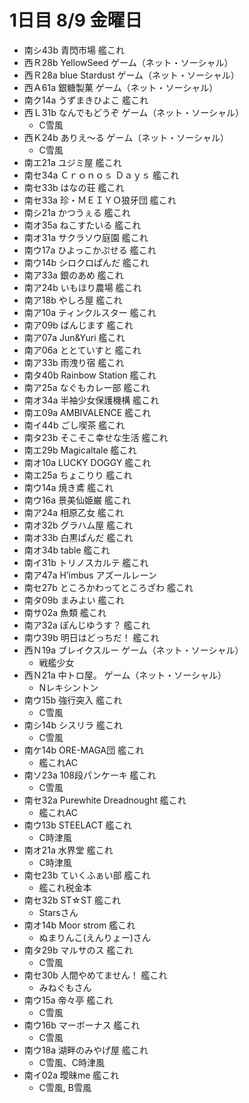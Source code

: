 # 1日目 8/9 金曜日

- 南シ43b 青閃市場 艦これ
- 西Ｒ28b YellowSeed ゲーム（ネット・ソーシャル）
- 西Ｒ28a blue Stardust ゲーム（ネット・ソーシャル）
- 西Ａ61a 銀糖製菓 ゲーム（ネット・ソーシャル）
- 南ク14a うずまきひよこ 艦これ
- 西Ｌ31b なんでもどうぞ ゲーム（ネット・ソーシャル）
  - C雪風
- 西Ｋ24b ありえ～る ゲーム（ネット・ソーシャル）
  - C雪風
- 南エ21a ユジミ屋 艦これ
- 南セ34a Ｃｒｏｎｏｓ Ｄａｙｓ 艦これ
- 南セ33b はなの荘 艦これ
- 南セ33a 珍・ＭＥＩＹＯ狼牙団 艦これ
- 南シ21a かつうぇる 艦これ
- 南オ35a ねこすたいる 艦これ
- 南オ31a サクラソウ庭園 艦これ
- 南ウ17a ひよっこかぷせる 艦これ
- 南ウ14b シロクロぱんだ 艦これ
- 南ア33a 銀のあめ 艦これ
- 南ア24b いもほり農場 艦これ
- 南ア18b やしろ屋 艦これ
- 南ア10a ティンクルスター 艦これ
- 南ア09b ばんじます 艦これ
- 南ア07a Jun&Yuri 艦これ
- 南ア06a ととていすと 艦これ
- 南ア33b 雨洩り宿 艦これ
- 南タ40b Rainbow Station 艦これ
- 南ア25a なぐもカレー部 艦これ
- 南オ34a 半袖少女保護機構 艦これ
- 南エ09a AMBIVALENCE 艦これ
- 南イ44b ごし喫茶 艦これ
- 南タ23b そこそこ幸せな生活 艦これ
- 南エ29b Magicaltale 艦これ
- 南オ10a LUCKY DOGGY 艦これ
- 南エ25a ちょこりり 艦これ
- 南ウ14a 焼き鳶 艦これ
- 南ウ16a 景美仙姫巌 艦これ
- 南ア24a 相原乙女 艦これ
- 南オ32b グラハム屋 艦これ
- 南オ33b 白黒ぱんだ 艦これ
- 南オ34b table 艦これ
- 南イ31b トリノスカルテ 艦これ
- 南ア47a H’imbus アズールレーン
- 南セ27b ところかわってところざわ 艦これ
- 南タ09b まみよい 艦これ
- 南サ02a 魚類 艦これ
- 南ア32a ぽんじゆうす？ 艦これ
- 南ウ39b 明日はどっちだ！ 艦これ
- 西Ｎ19a ブレイクスルー ゲーム（ネット・ソーシャル）
  - 戦艦少女
- 西Ｎ21a 中トロ屋。 ゲーム（ネット・ソーシャル）
  - Nレキシントン
- 南ウ15b 強行突入 艦これ
  - C雪風
- 南シ14b シスリラ 艦これ
  - C雪風
- 南ケ14b ORE-MAGA団 艦これ
  - 艦これAC
- 南ソ23a 108段パンケーキ 艦これ
  - C雪風
- 南セ32a Purewhite Dreadnought 艦これ
  - 艦これAC
- 南ウ13b STEELACT 艦これ
  - C時津風
- 南オ21a 水界堂 艦これ
  - C時津風
- 南セ23b ていくふぁい部 艦これ
  - 艦これ税金本
- 南セ32b ST☆ST 艦これ
  - Starsさん
- 南オ14b Moor strom 艦これ
  - ぬまりんこ(えんりょー)さん
- 南タ29b マルサのス 艦これ
  - C雪風
- 南セ30b 人間やめてません！ 艦これ
  - みねぐもさん
- 南ウ15a 帝々亭 艦これ
  - C雪風
- 南ウ16b マーボーナス 艦これ
  - C雪風
- 南ウ18a 湖畔のみやげ屋 艦これ
  - C雪風、C時津風
- 南イ02a 曖昧me 艦これ
  - C雪風, B雪風
